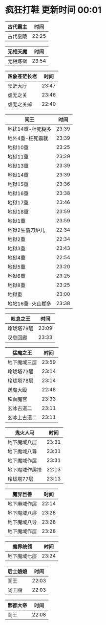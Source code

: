 # 疯狂打鞋 更新时间 00:01

| 古代霸主   | 时间    |
|--------|-------|
| 古代皇陵 | 22:25 |

| 无相天魔   | 时间    |
|--------|-------|
| 无相炼狱 | 23:54 |

| 四象苍茫长老   | 时间    |
|--------|-------|
| 苍茫大厅 | 23:47 |
| 虚无之关 | 23:46 |
| 虚无之关掉 | 22:40 |

| 间王   | 时间    |
|--------|-------|
| 地扰14重-杜死糊多 | 23:39 |
| 地外4重-枉死震就 | 23:39 |
| 地狱10重 | 23:25 |
| 地狱11重 | 23:29 |
| 地狱13重 | 23:39 |
| 地狱14重 | 23:39 |
| 地狱15重 | 23:36 |
| 地狱16重 | 23:38 |
| 地狱17重 | 23:46 |
| 地狱18重 | 23:59 |
| 地狱1重 | 23:59 |
| 地狱2生前刀炉儿 | 22:34 |
| 地狱2重 | 22:34 |
| 地狱3重 | 23:43 |
| 地狱4重 | 22:54 |
| 地狱5重 | 23:20 |
| 地狱6重 | 23:25 |
| 地狱8重 | 23:25 |
| 地狱重 | 23:00 |
| 地站16重-火山糊多 | 23:38 |

| 叹息之王   | 时间    |
|--------|-------|
| 玲珑塔79层 | 23:09 |
| 叹息回廊 | 23:33 |

| 猛魔之王   | 时间    |
|--------|-------|
| 地下魔域三层 | 23:59 |
| 玲珑塔73层 | 23:14 |
| 玲珑塔78层 | 23:14 |
| 送魔大殴 | 22:48 |
| 铁血魔宫 | 23:33 |
| 玄冰古道二 | 23:11 |
| 玄冰上古道二 | 23:11 |

| 鬼火人马   | 时间    |
|--------|-------|
| 地下魔域八层 | 23:31 |
| 地下魔域八导 | 23:31 |
| 地下魔域作层 | 23:31 |
| 地下魔域作层掉 | 22:13 |
| 玲珑塔77层 | 23:13 |

| 魔界巨兽   | 时间    |
|--------|-------|
| 地下麻域作层 | 22:14 |
| 地下魔域八层 | 23:28 |
| 地下魔域八导 | 23:28 |
| 地下魔域作层 | 23:28 |

| 魔界统领   | 时间    |
|--------|-------|
| 地下魔域七层 | 23:24 |

| 后土娘娘   | 时间    |
|--------|-------|
| 阎王 | 22:03 |
| 阎王殿 | 22:03 |

| 酆都大帝   | 时间    |
|--------|-------|
| 阎王 | 22:08 |